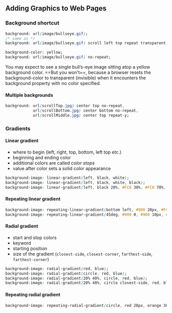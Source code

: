 ## Adding Graphics to Web Pages

### Background shortcut

```css
background: url(image/bullseye.gif);
/* same as */
background: url(image/bullseye.gif) scroll left top repeat transparent;
```


```css
background-color: yellow;
background: url(image/bullseye.gif) no-repeat;
```

You may expect to see a single bull’s-eye image sitting atop a yellow background color. ==But you won’t==, because a browser resets the background-color to transparent (invisible) when it encounters the background property with no color specified.


#### Multiple backgrounds

```css
background: url(scrollTop.jpg) center top no-repeat,
            url(scrollBottom.jpg) center bottom no-repeat,
            url(scrollMiddle.jpg) center top repeat-y;
```


### Gradients

#### Linear gradient

- where to begin (left, right, top, bottom, left top etc.)
- beginning and ending color
- additional colors are called *color stops*
- value after color sets a solid color appearance

```css
background-image: linear-gradient(left, black, white);
background-image: linear-gradient(left, black, white, black);
background-image: linear-gradient(left, black 20%, #FC0 30%, #FC0 70%, #900 80%);
```

#### Repeating linear gradient

```css
background-image: repeating-linear-gradient(bottom left, #900 20px, #FC0 30px, #900 40px);
background-image: repeating-linear-gradient(45deg, #900 0, #900 10px, #FC0 10px, #FC0 20px);
```


#### Radial gradient

- start and stop colors
- keyword
- starting position
- size of the gradient (`closest-side`, `closest-corner`, `farthest-side`, `farthest-corner`)

```css
background-image: radial-gradient(red, blue);
background-image: radial-gradient(circle, red, blue);
background-image: radial-gradient(20% 40%, circle, red, blue);
background-image: radial-gradient(20% 40%, circle closest-side, red, blue);
```

#### Repeating radial gradient

```css
background-image: repeating-radial-gradient(circle, red 20px, orange 30px, yellow 40px, red 50px);
```